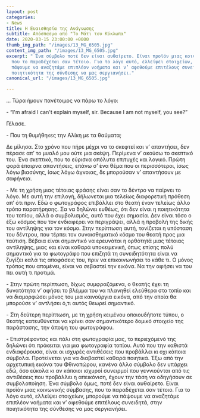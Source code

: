 ```yaml
---
layout: post
categories:
- News
title: Η Ευαισθησία της Ανάγνωσης
subtitle: Απόσπασμα από "Το Μάτι του Κύκλωπα"
date: 2020-03-15 23:00:00 +0000
thumb_img_path: "/images/13_MG_6505.jpg"
content_img_path: "/images/13_MG_6505.jpg"
excerpt: " Ένα σύμβολο ποτέ δεν είναι αυθαίρετο. Είναι προϊόν μιας κοινωνικής σύμβασης,
  που το παραδέχεται σαν τέτοιο. Για το λόγο αυτό, ελλείψει στοιχείων, μπορούμε να
  πάψουμε να αναζητάμε επιπλέον νοήματα και ν’ αφεθούμε επιτέλους συνειδητά, στην
  ποιητικότητα της σύνθεσης να μας σεργιανήσει."
canonical_url: "/images/13_MG_6505.jpg"

---
```

... Τώρα ήμουν πανέτοιμος να πάρω το λόγο:

\- “I'm afraid I can't explain myself, sir. Because I am not myself, you see?”

Γέλασε.

\- Που τη θυμήθηκες την Αλίκη με τα θαύματα;

Δε μίλησα. Στο χρόνο που πήρε μέχρι να το σκεφτεί και ν’ απαντήσει, δεν πέρασε απ’ το μυαλό μου ούτε μια σκέψη. Περίμενα ν’ ακούσω το σκεπτικό του. Ένα σκεπτικό, που το εύρισκα απόλυτα επιτυχές και λογικό. Πρώτη φορά έπαιρνα απαντήσεις, επάνω σ’ ένα θέμα που οι περισσότεροι, ίσως λόγω βιασύνης, ίσως λόγω άγνοιας, δε μπορούσαν ν’ απαντήσουν με σαφήνεια.

\- Με τη χρήση μιας τέτοιας φράσης είναι σαν το δέντρο να παίρνει το λόγο. Με αυτή την επιλογή, δήλωνεται μια τελείως διαφορετική πρόθεση απ’ ότι πριν. Εδώ ο φωτογράφος επιβάλλει στο θεατή έναν τελείως άλλο τρόπο παρατήρησης. Σα να δηλώνει ευθέως, ότι δεν είναι η ποιητικότητα του τοπίου, αλλά ο συμβολισμός, αυτό που έχει σημασία. Δεν είναι τόσο ο έξω κόσμος που τον ενδιαφέρει να περιγράψει, αλλά η προβολή της δικής του αντίληψης για τον κόσμο. Στην περίπτωση αυτή, τονίζεται η υπόσταση του δέντρου, που τέρπει τον συναισθηματικό κόσμο του θεατή προς μια ταύτιση. Βέβαια είναι σημαντικό να ερευνάται η ορθότητά μιας τέτοιας αντίληψης, μιας και είναι καθαρά υποκειμενική, όπως επίσης πολύ σημαντικό για το φωτογράφο που επιζητά τη συνειδητότητα είναι να ζυγίζει καλά τις αποφάσεις του, πριν να επικοινωνήσει το κάθε τι. Ο μόνος τρόπος που απομένει, είναι να σεβαστεί την εικόνα. Να την αφήσει να του πει αυτή τι προτιμά.

\- Στην πρώτη περίπτωση, δίχως συμφραζόμενα, ο θεατής έχει τη δυνατότητα ν’ αφήσει το βλέμμα του να πλανηθεί ελεύθερα στο τοπίο και να διαμορφώσει μόνος του μια καινούργια εικόνα, από την οποία θα μπορούσε ν’ αντλήσει ό,τι αυτός θεωρεί σημαντικό.

\- Στη δεύτερη περίπτωση, με τη χρήση κειμένου οποιουδήποτε τύπου, ο θεατής κατευθύνεται να κρίνει σαν σημαντικότερο δομικό στοιχείο της παράστασης, την άποψη του φωτογράφου.

\- Επιστρέφοντας και πάλι στη φωτογραφία μας, το περιεχόμενό της δηλώνει ότι πρόκειται για μια φωτογραφία τοπίου. Αυτό που την καθιστά ενδιαφέρουσα, είναι οι ισχυρές αντιθέσεις που προβάλλει κι οχι κάποια σύμβολα. Προτείνεται για να διαβαστεί καθαρά ποιητικά. Έξω από την αρχετυπική εικόνα του Φθινοπώρου, κανένα άλλο σύμβολο δεν υπάρχει εδώ, όσο εύκολα κι αν κάποιοι ισχυροί συνειρμοί που γεννιούνται από τις αντιθέσεις που προβάλλει η απεικόνιση, έχουν την τάση να οδηγήσουν σε συμβολοποίηση. Ένα σύμβολο όμως, ποτέ δεν είναι αυθαίρετο. Είναι προϊόν μιας κοινωνικής σύμβασης, που το παραδέχεται σαν τέτοιο. Για το λόγο αυτό, ελλείψει στοιχείων, μπορούμε να πάψουμε να αναζητάμε επιπλέον νοήματα και ν’ αφεθούμε επιτέλους συνειδητά, στην ποιητικότητα της σύνθεσης να μας σεργιανήσει.